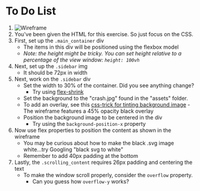 # To Do List
1. ![Wireframe](https://github.com/AllStarCodeOrg/week2.day2.layouts/blob/master/sidebar/wireframe.png?raw=true)
2. You've been given the HTML for this exercise. So just focus on the CSS.
3. First, set up the `.main_container` div
   - The items in this div will be positioned using the flexbox model
   - *Note: the height might be tricky. You can set height relative to a percentage of the view window: `height: 100vh`*
4. Next, set up the `.sidebar` img
   - It should be 72px in width
5. Next, work on the `.sidebar` div
   - Set the width to 30% of the container. Did you see anything change?
     - Try using [flex-shrink](https://developer.mozilla.org/en-US/docs/Web/CSS/flex-shrink)
   - Set the background to the "crash.jpg" found in the "assets" folder.
   - To add an overlay, see this [css-trick for tinting background image](https://css-tricks.com/tinted-images-multiple-backgrounds/) - The wireframe features a 45% opacity black overlay
   - Position the background image to be centered in the div
     - Try using the `background-position-x` property
6. Now use flex properties to position the content as shown in the wireframe
   - You may be curious about how to make the black .svg image white...try Googling "black svg to white"
   - Remember to add 40px padding at the bottom
7. Lastly, the `.scrolling_content` requires 26px padding and centering the text
   - To make the window scroll properly, consider the `overflow` property.
     - Can you guess how `overflow-y` works?

